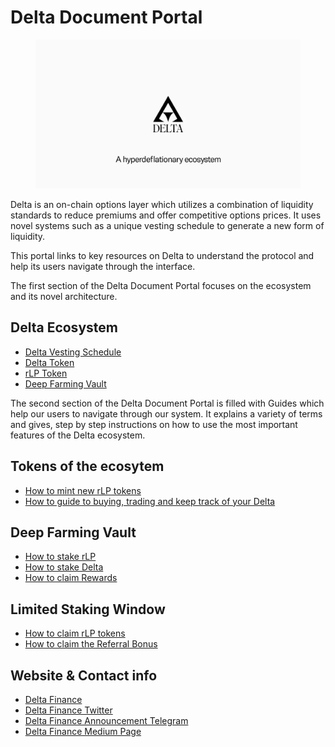 # Delta Document Portal

<figure><img src=".gitbook/assets/1_IRsJZw6Y_5Va_1EEoHp8vQ (1).webp" alt=""><figcaption></figcaption></figure>

Delta is an on-chain options layer which utilizes a combination of liquidity standards to reduce premiums and offer competitive options prices. It uses novel systems such as a unique vesting schedule to generate a new form of liquidity.

This portal links to key resources on Delta to understand the protocol and help its users navigate through the interface.

The first section of the Delta Document Portal focuses on the ecosystem and its novel architecture.

## Delta Ecosystem

* [Delta Vesting Schedule](delta-ecosystem/delta-vesting-schedule.md)
* [Delta Token](delta-ecosystem/delta-token.md)
* [rLP Token](rlp-token.md)
* [Deep Farming Vault](./#deep-farming-vault)

The second section of the Delta Document Portal is filled with Guides which help our users to navigate through our system. It explains a variety of terms and gives, step by step instructions on how to use the most important features of the Delta ecosystem.

## Tokens of the ecosytem

* [How to mint new rLP tokens](guides/mint-rlp.md)
* [How to guide to buying, trading and keep track of your Delta](guides/buying-trading-delta.md)

## Deep Farming Vault

* [How to stake rLP](guides/stake-rlp-tokens.md)
* [How to stake Delta](guides/staking-delta.md)
* [How to claim Rewards](guides/claim-rewards.md)

## Limited Staking Window

* [How to claim rLP tokens](guides/claim-rlp-from-lsw.md)
* [How to claim the Referral Bonus](guides/claim-referral-bonus.md)

## Website & Contact info

* [Delta Finance](https://www.delta.finance/)
* [Delta Finance Twitter](https://twitter.com/Delta\_Token)
* [Delta Finance Announcement Telegram](https://t.me/Delta\_Financial\_Ann)
* [Delta Finance Medium Page](https://medium.com/delta-financial)
